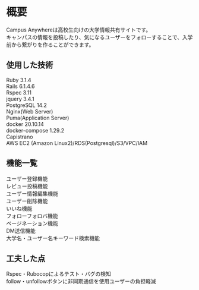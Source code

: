 # 概要

Campus Anywhereは高校生向けの大学情報共有サイトです。  
キャンパスの情報を投稿したり、気になるユーザーをフォローすることで、入学前から繋がりを作ることができます。

## 使用した技術

Ruby 3.1.4  
Rails 6.1.4.6  
Rspec 3.11  
jquery 3.4.1  
PostgreSQL 14.2  
Nginx(Web Server)  
Puma(Application Server)  
docker 20.10.14  
docker-compose 1.29.2  
Capistrano  
AWS EC2 (Amazon Linux2)/RDS(Postgresql)/S3/VPC/IAM  

## 機能一覧

ユーザー登録機能  
レビュー投稿機能  
ユーザー情報編集機能  
ユーザー削除機能  
いいね機能  
フォローフォロバ機能  
ページネーション機能  
DM送信機能  
大学名・ユーザー名キーワード検索機能

## 工夫した点

Rspec・Rubocopによるテスト・バグの検知  
follow・unfollowボタンに非同期通信を使用ユーザーの負担軽減